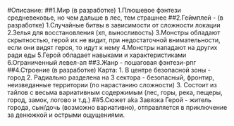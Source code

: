  #Описание:
	 ##1.Мир (в разработке)
		1.Плюшевое фэнтези средневековье, но чем дальше в лес, тем страшнее
	 ##2.Геймплей - (в разработке)
		1.Случайные битвы в зависимости от сложности локации
		2.Зелья для восстановления (хп, выносливость)
		3.Монстры обладают скрытностью, герой их не видит, при недостаточной внимательности, если они видят героя, то идут к нему
		4.Монстры нападают на других ради еды
		5.Герой обладает навыками и характеристиками
		6.Ограниченный левел-ап
	 ##3.Жанр - пошаговая фэнтези-рпг
	 ##4.Строение (в разработке)
		Карта: 
			1. В центре безопасной зоны - город
			2. Радиально разделена на 3 сектора - безопасный, фронтир, неизведанные территории (по нарастанию сложности)
			3. Состоит из тайлов с весьма вариативным содержимым (лес, горы, река, пещеры, город, замок, логово и т.д.) 
	 ##5.Сюжет aka Завязка
		Герой - житель города, сын/дочь (возможно вариативно), отправляется в приключение за денюжкой и острыми ощущениями. 

